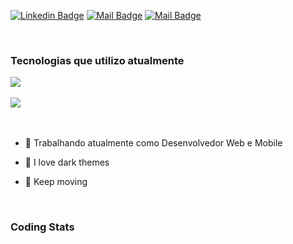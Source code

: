 [![Linkedin Badge](https://img.shields.io/badge/LinkedIn-0077B5?style=for-the-badge&logo=linkedin&logoColor=white)](https://www.linkedin.com/in/vitor-lima-591aa4146) [![Mail Badge](https://img.shields.io/badge/Instagram-E4405F?style=for-the-badge&logo=instagram&logoColor=white)](https://www.instagram.com/v_nasc.000x) [![Mail Badge](https://img.shields.io/badge/Gmail-D14836?style=for-the-badge&logo=gmail&logoColor=white)](mailto:vitornascimento923@gmail.com)

<br/>

### Tecnologias que utilizo atualmente

<p align="start">
  <a href="https://skillicons.dev">
    <img src="https://skillicons.dev/icons?i=javascript,typescript,cs,react,nextjs,angular,dotnet,postgres,firebase" />
  </a>
</p>
<p align="start">
  <a href="https://skillicons.dev">
    <img src="https://skillicons.dev/icons?i=supabase,docker,tailwind,styledcomponents,sass,figma,jest,postman,git" />
  </a>
</p>

<br/>


- 🔭 Trabalhando atualmente como Desenvolvedor Web e Mobile
- 🖤 I love dark themes
- 🦈 Keep moving

  <br/>



### Coding Stats



<!-- ![Snake animation](https://github.com/vitorl1maa/vitorl1maa/blob/output/github-contribution-grid-snake.svg)

</div>



